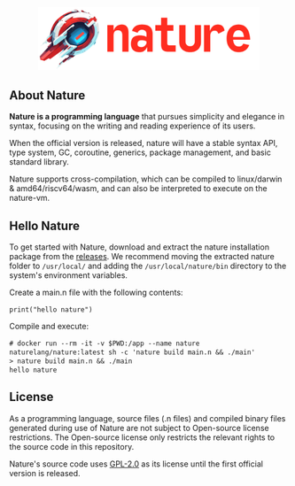 <p align="center"><a href="https://nature-lang.org" target="_blank"><img src="https://raw.githubusercontent.com/weiwenhao/pictures/main/blogslogo_300.png" width="400" alt="nature Logo"></a></p>

## About Nature

**Nature is a programming language** that pursues simplicity and elegance in syntax, focusing on the writing and reading experience of its users.

When the official version is released, nature will have a stable syntax API, type system, GC, coroutine, generics, package management, and basic standard library.

Nature supports cross-compilation, which can be compiled to linux/darwin & amd64/riscv64/wasm, and can also be interpreted to execute on the nature-vm.

## Hello Nature

To get started with Nature, download and extract the nature installation package from the [releases](https://github.com/nature-lang/nature/releases). We recommend moving the extracted nature folder to `/usr/local/` and adding the `/usr/local/nature/bin` directory to the system's environment variables.

Create a main.n file with the following contents:

```nature
print("hello nature")
```

Compile and execute:

```shell
# docker run --rm -it -v $PWD:/app --name nature naturelang/nature:latest sh -c 'nature build main.n && ./main'
> nature build main.n && ./main
hello nature
```

## License

As a programming language, source files (.n files) and compiled binary files generated during use of Nature are not subject to Open-source license restrictions. The Open-source license only restricts the relevant rights to the source code in this repository.

Nature's source code uses [GPL-2.0](https://www.gnu.org/licenses/gpl-2.0.html) as its license until the first official version is released.
